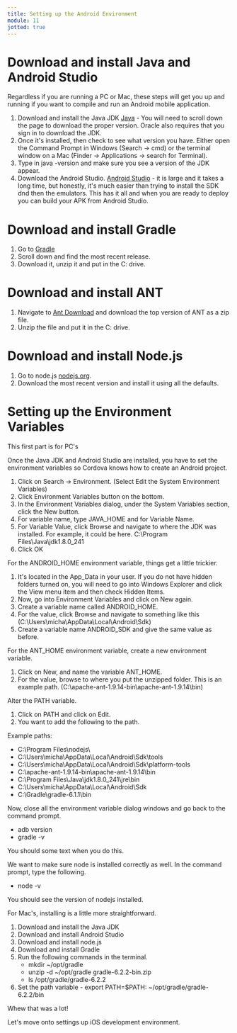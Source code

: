 ```yaml
---
title: Setting up the Android Environment
module: 11
jotted: true
---
```


# Download and install Java and Android Studio

Regardless if you are running a PC or Mac, these steps will get you up and running if you want to compile and run an Android mobile application.

1. Download and install the Java JDK [Java](https://www.oracle.com/java/technologies/javase-jdk8-downloads.html) - You will need to scroll down the page to download the proper version.  Oracle also requires that you sign in to download the JDK.
2. Once it's installed, then check to see what version you have.  Either open the Command Prompt in Windows (Search -> cmd) or the terminal window on a Mac (Finder -> Applications -> search for Terminal).
3. Type in java -version and make sure you see a version of the JDK appear.
4. Download the Android Studio. [Android Studio](https://developer.android.com/studio/index.html) - it is large and it takes a long time, but honestly, it's much easier than trying to install the SDK dnd then the emulators.  This has it all and when you are ready to deploy you can build your APK from Android Studio.

# Download and install Gradle
1. Go to [Gradle](https://gradle.org/releases/)
2. Scroll down and find the most recent release.
3. Download it, unzip it and put in the C: drive.

# Download and install ANT

1. Navigate to [Ant Download](https://ant.apache.org/bindownload.cgi) and download the top version of ANT as a zip file.
2. Unzip the file and put it in the C: drive.

# Download and install Node.js
1. Go to node.js [nodejs.org](https://nodejs.org/en/).
2. Download the most recent version and install it using all the defaults.

# Setting up the Environment Variables

This first part is for PC's

Once the Java JDK and Android Studio are installed, you have to set the environment variables so Cordova knows how to create an Android project.


1. Click on Search -> Environment. (Select Edit the System Environment Variables)
2. Click Environment Variables button on the bottom.
3. In the Environment Variables dialog, under the System Variables section, click the New button.
4. For variable name, type JAVA_HOME and for Variable Name.
5. For Variable Value, click Browse and navigate to where the JDK was installed.  For example, it could be here. C:\Program Files\Java\jdk1.8.0_241
6. Click OK

For the ANDROID_HOME environment variable, things get a little trickier.  

1. It's located in the App_Data in your user.  If you do not have hidden folders turned on, you will need to go into Windows Explorer and click the View menu item and then check Hidden Items.
2. Now, go into Environment Variables and click on New again.
3. Create a variable name called ANDROID_HOME.
4. For the value, click Browse and navigate to something like this (C:\Users\micha\AppData\Local\Android\Sdk)
5. Create a variable name ANDROID_SDK and give the same value as before.

For the ANT_HOME environment variable, create a new environment variable.

1. Click on New, and name the variable ANT_HOME.
2. For the value, browse to where you put the unzipped folder. This is an example path. (C:\apache-ant-1.9.14-bin\apache-ant-1.9.14\bin)

Alter the PATH variable.

1. Click on PATH and click on Edit.
2. You want to add the following to the path.

Example paths: 
* C:\Program Files\nodejs\
* C:\Users\micha\AppData\Local\Android\Sdk\tools
* C:\Users\micha\AppData\Local\Android\Sdk\platform-tools
* C:\apache-ant-1.9.14-bin\apache-ant-1.9.14\bin
* C:\Program Files\Java\jdk1.8.0_241\jre\bin
* C:\Users\micha\AppData\Local\Android\Sdk
* C:\Gradle\gradle-6.1.1\bin

Now, close all the environment variable dialog windows and go back to the command prompt.

* adb version
* gradle -v

You should some text when you do this.

We want to make sure node is installed correctly as well.  In the command prompt, type the following.

* node -v

You should see the version of nodejs installed.

For Mac's, installing is a little more straightforward.

1. Download and install the Java JDK
2. Download and install Android Studio
3. Download and install node.js
4. Download and install Gradle
5. Run the following commands in the terminal.
    * mkdir ~/opt/gradle 
    * unzip -d ~/opt/gradle gradle-6.2.2-bin.zip
    * ls /opt/gradle/gradle-6.2.2
6. Set the path variable - export PATH=$PATH: ~/opt/gradle/gradle-6.2.2/bin 

Whew that was a lot!

Let's move onto settings up iOS development environment.

